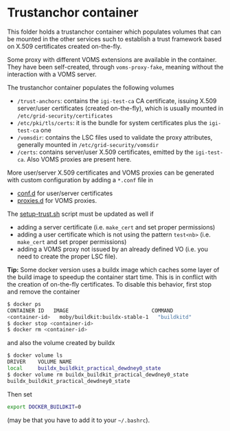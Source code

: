 # Trustanchor container

This folder holds a trustanchor container which populates volumes
that can be mounted in the other services such to establish a trust 
framework based on X.509 certificates created on-the-fly.

Some proxy with different VOMS extensions are available in the container.
They have been self-created, through `voms-proxy-fake`, meaning without
the interaction with a VOMS server.

The trustanchor container populates the following volumes

* `/trust-anchors`: contains the `igi-test-ca` CA certificate, issuing X.509
  server/user certificates (created on-the-fly), which is usually mounted
  in `/etc/grid-security/certificates`
* `/etc/pki/tls/certs`: it is the bundle for system certificates plus
  the `igi-test-ca` one
* `/vomsdir`: contains the LSC files used to validate the proxy attributes,
  generally mounted in 
  `/etc/grid-security/vomsdir`
* `/certs`: contains server/user X.509 certificates, emitted by the
  `igi-test-ca`. Also VOMS proxies are present here.

More user/server X.509 certificates and VOMS proxies can be generated with custom configuration by adding a `*.conf` file in

* [conf.d](./x509/conf.d/) for user/server certificates
* [proxies.d](./x509/proxies.d/) for VOMS proxies.

The [setup-trust.sh](./x509/setup-trust.sh) script must be updated as well if

* adding a server certificate (i.e. `make_cert` and set proper permissions)
* adding a user certificate which is not using the pattern `test<nb>` (i.e. `make_cert` and set proper permissions)
* adding a VOMS proxy not issued by an already defined VO (i.e. you need to create the proper LSC file).

**Tip:** Some docker version uses a buildx image which caches some layer of the build image to speedup the container start time. This is in conflict with the creation of on-the-fly certificates. To disable this behavior, first stop and remove the container

```bash
$ docker ps
CONTAINER ID   IMAGE                           COMMAND                  CREATED             STATUS                         PORTS     NAMES
<container-id>   moby/buildkit:buildx-stable-1   "buildkitd"              2 weeks ago         Up 7 days                                buildx_buildkit_practical_dewdney0
$ docker stop <container-id>
$ docker rm <container-id>
```

and also the volume created by buildx

```bash
$ docker volume ls
DRIVER    VOLUME NAME
local     buildx_buildkit_practical_dewdney0_state
$ docker volume rm buildx_buildkit_practical_dewdney0_state
buildx_buildkit_practical_dewdney0_state
```

Then set

```bash
export DOCKER_BUILDKIT=0
```

(may be that you have to add it to your `~/.bashrc`).